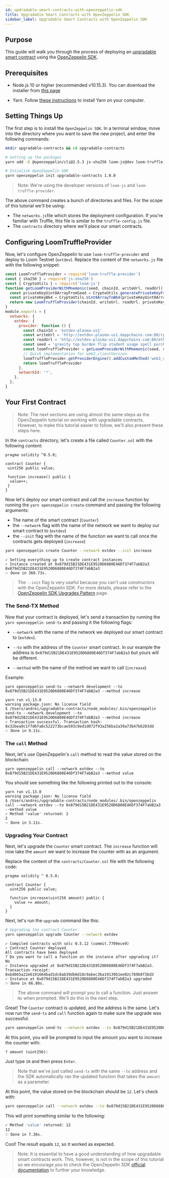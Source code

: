 ```yaml
---
id: updradable-smart-contracts-with-openzeppelin-sdk
title: Upgradable Smart Contracts with OpenZeppelin SDK
sidebar_label: Upgradable Smart Contracts with OpenZeppelin SDK
---
```


## Purpose

This guide will walk you through the process of deploying an [upgradable smart contract](https://docs.openzeppelin.com/sdk/2.5/writing-contracts) using the [OpenZeppelin SDK](https://docs.openzeppelin.com/sdk/).

## Prerequisites

- Node.js 10 or higher (recommended v10.15.3). You can download the installer from [this page](https://nodejs.org/en/download/)

- Yarn. Follow [these instructions](https://yarnpkg.com/lang/en/docs/install/) to install Yarn on your computer.

## Setting Things Up

The first step is to install the `OpenZeppelin SDK`. In a terminal window, move into the directory where you want to save the new project, and enter the following commands:

```bash
mkdir upgradable-contracts && cd upgradable-contracts

# Setting up the packages
yarn add -D @openzeppelin/cli@2.5.3 js-sha256 loom-js@dev loom-truffle-provider@dev

# Intialize OpenZeppelin SDK
yarn openzeppelin init upgradable-contracts 1.0.0
```

> Note: We're using the developer versions of `loom-js` and `loom-truffle-provider`.

The above command creates a bunch of directories and files. For the scope of this tutorial we'll be using:

* The `networks.js`file which stores the deployment configuration. If you're familiar with Truffle, this file is similar to the `truffle-config.js` file.
* The `contracts` directory where we'll place our smart contracts.

## Configuring LoomTruffleProvider

Now, let's configure OpenZeppelin to use `loom-truffle-provider` and deploy to Loom Testnet (`extdev`). Replace the content of the `networks.js` file with the following snippet:

```js
const LoomTruffleProvider = require('loom-truffle-provider')
const { sha256 } = require('js-sha256')
const { CryptoUtils } = require('loom-js')
function getLoomProviderWithMnemonic(seed, chainId, writeUrl, readUrl) {
  const privateKeyUint8ArrayFromSeed = CryptoUtils.generatePrivateKeyFromSeed(new Uint8Array(sha256.array(seed)))
  const privateKeyB64 = CryptoUtils.Uint8ArrayToB64(privateKeyUint8ArrayFromSeed)
  return new LoomTruffleProvider(chainId, writeUrl, readUrl, privateKeyB64)
}
module.exports = {
  networks: {
    extdev: {
      provider: function () {
        const chainId = 'extdev-plasma-us1'
        const writeUrl = 'http://extdev-plasma-us1.dappchains.com:80/rpc'
        const readUrl = 'http://extdev-plasma-us1.dappchains.com:80/eth'
        const seed = 'gravity top burden flip student usage spell purchase hundred improve check genre'
        const loomTruffleProvider = getLoomProviderWithMnemonic(seed, chainId, writeUrl, readUrl)
        // Quick implementation for web3_clientVersion
        loomTruffleProvider.getProviderEngine().addCustomMethod('web3_clientVersion', () => 'loom-js')
        return loomTruffleProvider
      },
      networkId: '*',
    },
  },
}
```

## Your First Contract

> Note: The next sections are using almost the same steps as the OpenZeppelin tutorial on working with upgradable contracts. However, to make this tutorial easier to follow, we'll also present these steps here.

In the `contracts` directory, let's create a file called `Counter.sol` with the following content:

```solidity
pragma solidity ^0.5.0;

contract Counter {
 uint256 public value;

 function increase() public {
  value++;
 }
}
```

Now let's deploy our smart contract and call the `increase` function by running the `yarn openzeppelin create` command and passing the following arguments:

* The name of the smart contract (`Counter`)
* the `--network` flag with the name of the network we want to deploy our smart contract to (`extdev`)
* the `--init` flag with the name of the function we want to call once the contracts gets deployed (`increase`)

```bash
yarn openzeppelin create Counter --network extdev --init increase
```


```
✓ Setting everything up to create contract instances
✓ Instance created at 0x879d15B21DE431E9520D6880E46Df374F7abB2a3
0x879d15B21DE431E9520D6880E46Df374F7abB2a3
✨ Done in 360.73s.
```

> The `--init` flag is very useful because you can't use constructors with the OpenZeppelin SDK. For more details, please refer to the [OpenZeppelin SDK Upgrades Pattern](https://docs.openzeppelin.com/sdk/2.5/pattern#the-constructor-caveat) page.


### The Send-TX Method

Now that your contract is deployed, let's send a transaction by running the `yarn openzeppelin send-tx` and passing it the following flags:

* `--network` with the name of the network we deployed our smart contract to (`extdev`).
* `--to` with the address of the `Counter` smart contract. In our example the address is `0x879d15B21DE431E9520D6880E46Df374F7abB2a3` but yours will be different.

* `--method` with the name of the method we want to call (`increase`)

Example:

```
yarn openzeppelin send-tx --network development --to 0x879d15B21DE431E9520D6880E46Df374F7abB2a3 --method increase
```

```
yarn run v1.13.0
warning package.json: No license field
$ /Users/andrei/upgradable-contracts/node_modules/.bin/openzeppelin send-tx --network development --to 0x879d15B21DE431E9520D6880E46Df374F7abB2a3 --method increase
✓ Transaction successful. Transaction hash: 0x32bea9c1f7d6fa8c522273bcae593c9ed1d072f93a256ba2a39a73b47b6203dd
✨ Done in 9.11s.
```

### The `call` Method

Next, let's use OpenZeppelin's `call` method to read the value stored on the blockchain:

```
yarn openzeppelin call --network extdev --to 0x879d15B21DE431E9520D6880E46Df374F7abB2a3 --method value
```

You should see something like the following printed out to the console:

```
yarn run v1.13.0
warning package.json: No license field
$ /Users/andrei/upgradable-contracts/node_modules/.bin/openzeppelin call --network extdev --to 0x879d15B21DE431E9520D6880E46Df374F7abB2a3 --method value
✓ Method 'value' returned: 2
2
✨ Done in 3.11s.
```

### Upgrading Your Contract

Next, let's upgrade the `Counter` smart contract. The `increase` function will now take the `amount` we want to increase the counter with as an argument.

Replace the content of the `contracts/Counter.sol` file with the following code:

```solidity
pragma solidity ^ 0.5.0;

contract Counter {
  uint256 public value;

  function increase(uint256 amount) public {
    value += amount;
  }
}
```

Next, let's run the `upgrade` command like this:

```bash
# Upgrading the contract Counter
yarn openzeppelin upgrade Counter --network extdev
```

```
✓ Compiled contracts with solc 0.5.12 (commit.7709ece9)
✓ Contract Counter deployed
All contracts have been deployed
? Do you want to call a function on the instance after upgrading it? No
✓ Instance upgraded at 0x879d15B21DE431E9520D6880E46Df374F7abB2a3. Transaction receipt: 0xbd665a22e6191664bad1dc8ab39db6d18c9abec3ba19139b1ee02c769b8f3bd3
✓ Instance at 0x879d15B21DE431E9520D6880E46Df374F7abB2a3 upgraded
✨ Done in 66.80s.
```

> The above command will prompt you to call a function. Just answer `No` when prompted. We'll do this in the next step.

Great! The `Counter` contract is updated, and the address is the same. Let's now run the `send-tx` and `call` function again to make sure the upgrade was successful.

```bash
yarn openzeppelin send-tx --network extdev --to 0x879d15B21DE431E9520D6880E46Df374F7abB2a3 --method increase
```

At this point, you will be prompted to input the amount you want to increase the counter with:

```
? amount (uint256):
```

Just type `10` and then press `Enter`.

> Note that we've just called `send-tx` with the same `--to` address and the SDK automatically ran the updated function that takes the `amount` as a parameter.

At this point, the value stored on the blockchain should be `12`. Let's check with:

```bash
yarn openzeppelin call --network extdev --to 0x879d15B21DE431E9520D6880E46Df374F7abB2a3 --method value
```

This will print something similar to the following:

```bash
✓ Method 'value' returned: 12
12
✨ Done in 7.36s.
```

Cool! The result equals `12`, so it worked as expected.

> Note: It is essential to have a good understanding of how upgradable smart contracts work. This, however, is not in the scope of this tutorial so we encourage you to check the OpenZeppelin SDK [official documentation](https://docs.openzeppelin.com/sdk/) to further your knowledge.
